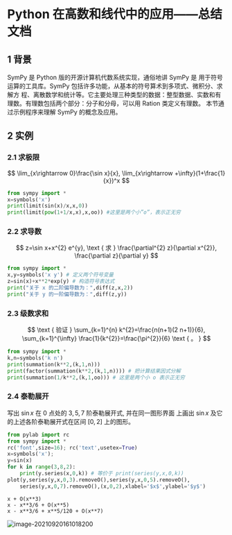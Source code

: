 # Python 在高数和线代中的应用——总结文档

## 1 背景

SymPy 是 Python 版的开源计算机代数系统实现，通俗地讲 SymPy 是 用于符号运算的工具库。SymPy 包括许多功能，从基本的符号算术到多项式、微积分、求解方 程、离散数学和统计等。它主要处理三种类型的数据：整型数据、实数和有 理数。有理数包括两个部分：分子和分母，可以用 Ration 类定义有理数。 本节通过示例程序来理解 SymPy 的概念及应用。

## 2 实例

### 2.1 求极限


$$
\lim_{x\rightarrow 0}\frac{\sin x}{x}, \lim_{x\rightarrow +\infty}(1+\frac{1}{x})^x
$$

```python
from sympy import *
x=symbols('x')
print(limit(sin(x)/x,x,0))
print(limit(pow(1+1/x,x),x,oo)) #这里是两个小”o”，表示正无穷
```

### 2.2 求导数

$$
z=\sin x+x^{2} e^{y}, \text { 求 } \frac{\partial^{2} z}{\partial x^{2}}, \frac{\partial z}{\partial y}
$$

```python
from sympy import *
x,y=symbols('x y') # 定义两个符号变量
z=sin(x)+x**2*exp(y) # 构造符号表达式
print("关于 x 的二阶偏导数为：",diff(z,x,2))
print("关于 y 的一阶偏导数为：",diff(z,y))
```

### 2.3 级数求和

$$
\text { 验证 } \sum_{k=1}^{n} k^{2}=\frac{n(n+1)(2 n+1)}{6}, \sum_{k=1}^{\infty} \frac{1}{k^{2}}=\frac{\pi^{2}}{6} \text { 。 }
$$

```python
from sympy import *
k,n=symbols('k n')
print(summation(k**2,(k,1,n)))
print(factor(summation(k**2,(k,1,n)))) # 把计算结果因式分解
print(summation(1/k**2,(k,1,oo))) # 这里是两个小 o 表示正无穷
```

### 2.4 泰勒展开

写出 $\sin x$ 在 0 点处的 $3,5,7$ 阶泰勒展开式, 并在同一图形界面 上画出 $\sin x$ 及它的上述各阶泰勒展开式在区间 $[0,2]$ 上的图形。

```python
from pylab import rc
from sympy import *
rc('font',size=16); rc('text',usetex=True)
x=symbols('x'); 
y=sin(x)
for k in range(3,8,2): 
    print(y.series(x,0,k)) # 等价于 print(series(y,x,0,k))
plot(y,series(y,x,0,3).removeO(),series(y,x,0,5).removeO(),
 	series(y,x,0,7).removeO(),(x,0,2),xlabel='$x$',ylabel='$y$')
```

```
x + O(x**3)
x - x**3/6 + O(x**5)
x - x**3/6 + x**5/120 + O(x**7)
```

![image-20210920161018200](https://gitee.com/bai299/images/raw/master/image-20210920161018200.png)

